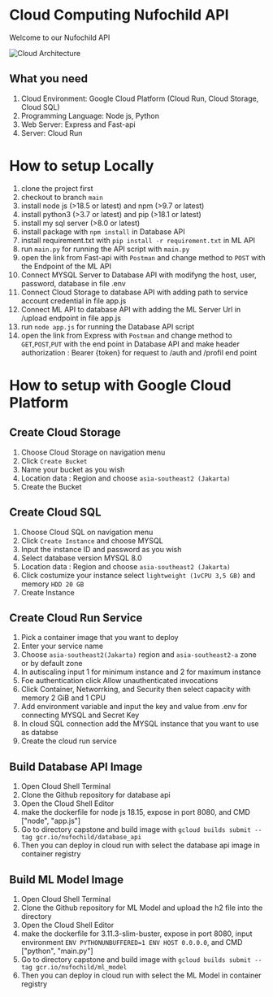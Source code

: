 # Cloud Computing Nufochild API
Welcome to our Nufochild API

![Cloud Architecture](https://github.com/yasfaa/fast-api/assets/72448886/a895b638-6faf-4b41-925b-12be7810f1d1)

## What you need
1. Cloud Environment: Google Cloud Platform (Cloud Run, Cloud Storage, Cloud SQL)
2. Programming Language: Node js, Python
3. Web Server: Express and Fast-api
4. Server: Cloud Run

# How to setup Locally
1. clone the project first
2. checkout to branch `main` 
3. install node js (>18.5 or latest) and npm (>9.7 or latest)
4. install python3 (>3.7 or latest) and pip (>18.1 or latest)
5. install my sql server (>8.0 or latest)
6. install package with `npm install` in Database API
7. install requirement.txt with `pip install -r requirement.txt` in ML API
8. run `main.py` for running the API script with `main.py`
9. open the link from Fast-api with `Postman` and change method to `POST` with the Endpoint of the ML API
10. Connect MYSQL Server to Database API with modifyng the host, user, password, database in file .env
11. Connect Cloud Storage to database API with adding path to service account credential in file app.js
11. Connect ML API to database API with adding the ML Server Url in /upload endpoint in file app.js
13. run `node app.js` for running the Database API script 
14. open the link from Express with `Postman` and change method to `GET`,`POST`,`PUT` with the end point in Database API and make header authorization : Bearer {token} for request to /auth and /profil end point

# How to setup with Google Cloud Platform
## Create Cloud Storage
1. Choose Cloud Storage on navigation menu
2. Click `Create Bucket`
3. Name your bucket as you wish
4. Location data : Region and choose `asia-southeast2 (Jakarta)`
5. Create the Bucket

## Create Cloud SQL
1. Choose Cloud SQL on navigation menu
2. Click `Create Instance` and choose MYSQL
3. Input the instance ID and password as you wish
4. Select database version MYSQL 8.0
5. Location data : Region and choose `asia-southeast2 (Jakarta)`
6. Click costumize your instance select `lightweight (1vCPU 3,5 GB)` and memory `HDD 20 GB`
7. Create Instance

## Create Cloud Run Service
1. Pick a container image that you want to deploy
2. Enter your service name
3. Choose `asia-southeast2(Jakarta)` region and `asia-southeast2-a` zone or by default zone
4. In autiscaling input 1 for minimum instance and 2 for maximum instance
5. Foe authentication click Allow unauthenticated invocations 
6. Click Container, Networrking, and Security then select capacity with memory 2 GiB and 1 CPU 
7. Add environment variable and input the key and value from .env for connecting MYSQL and Secret Key
8. In cloud SQL connection add the MYSQL instance that you want to use as databse
9. Create the cloud run service

## Build Database API Image
1. Open Cloud Shell Terminal
2. Clone the Github repository for database api
3. Open the Cloud Shell Editor
4. make the dockerfile for node js 18.15, expose in port 8080, and CMD ["node", "app.js"]
4. Go to directory capstone and build image with `gcloud builds submit --tag gcr.io/nufochild/database_api`
5. Then you can deploy in cloud run with select the database api image in container registry

## Build ML Model Image
1. Open Cloud Shell Terminal
2. Clone the Github repository for ML Model and upload the h2 file into the directory
3. Open the Cloud Shell Editor
4. make the dockerfile for 3.11.3-slim-buster, expose in port 8080,  input environment `ENV PYTHONUNBUFFERED=1 ENV HOST 0.0.0.0`, and CMD ["python", "main.py"]
4. Go to directory capstone and build image with `gcloud builds submit --tag gcr.io/nufochild/ml_model`
5. Then you can deploy in cloud run with select the ML Model in container registry
